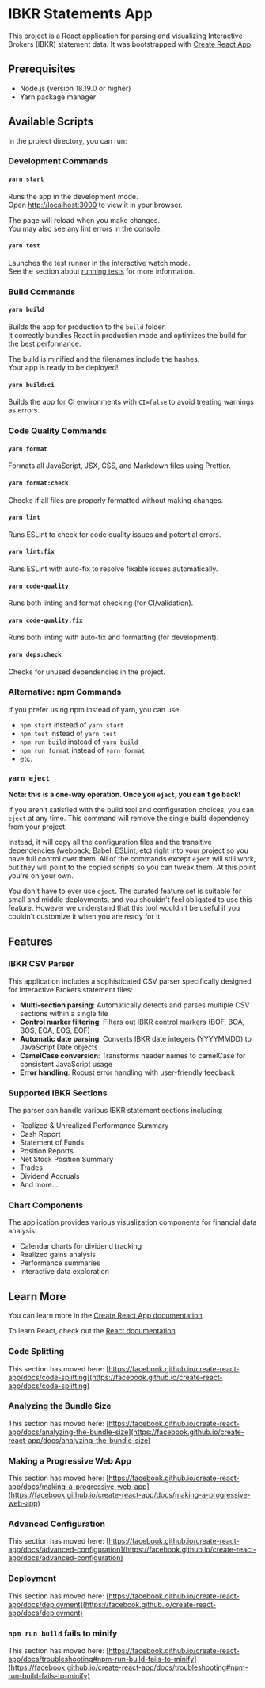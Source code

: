 # IBKR Statements App

This project is a React application for parsing and visualizing Interactive Brokers (IBKR) statement data. It was bootstrapped with [Create React App](https://github.com/facebook/create-react-app).

## Prerequisites

- Node.js (version 18.19.0 or higher)
- Yarn package manager

## Available Scripts

In the project directory, you can run:

### Development Commands

#### `yarn start`

Runs the app in the development mode.\
Open [http://localhost:3000](http://localhost:3000) to view it in your browser.

The page will reload when you make changes.\
You may also see any lint errors in the console.

#### `yarn test`

Launches the test runner in the interactive watch mode.\
See the section about [running tests](https://facebook.github.io/create-react-app/docs/running-tests) for more information.

### Build Commands

#### `yarn build`

Builds the app for production to the `build` folder.\
It correctly bundles React in production mode and optimizes the build for the best performance.

The build is minified and the filenames include the hashes.\
Your app is ready to be deployed!

#### `yarn build:ci`

Builds the app for CI environments with `CI=false` to avoid treating warnings as errors.

### Code Quality Commands

#### `yarn format`

Formats all JavaScript, JSX, CSS, and Markdown files using Prettier.

#### `yarn format:check`

Checks if all files are properly formatted without making changes.

#### `yarn lint`

Runs ESLint to check for code quality issues and potential errors.

#### `yarn lint:fix`

Runs ESLint with auto-fix to resolve fixable issues automatically.

#### `yarn code-quality`

Runs both linting and format checking (for CI/validation).

#### `yarn code-quality:fix`

Runs both linting with auto-fix and formatting (for development).

#### `yarn deps:check`

Checks for unused dependencies in the project.

### Alternative: npm Commands

If you prefer using npm instead of yarn, you can use:

- `npm start` instead of `yarn start`
- `npm test` instead of `yarn test`
- `npm run build` instead of `yarn build`
- `npm run format` instead of `yarn format`
- etc.

### `yarn eject`

**Note: this is a one-way operation. Once you `eject`, you can't go back!**

If you aren't satisfied with the build tool and configuration choices, you can `eject` at any time. This command will remove the single build dependency from your project.

Instead, it will copy all the configuration files and the transitive dependencies (webpack, Babel, ESLint, etc) right into your project so you have full control over them. All of the commands except `eject` will still work, but they will point to the copied scripts so you can tweak them. At this point you're on your own.

You don't have to ever use `eject`. The curated feature set is suitable for small and middle deployments, and you shouldn't feel obligated to use this feature. However we understand that this tool wouldn't be useful if you couldn't customize it when you are ready for it.

## Features

### IBKR CSV Parser

This application includes a sophisticated CSV parser specifically designed for Interactive Brokers statement files:

- **Multi-section parsing**: Automatically detects and parses multiple CSV sections within a single file
- **Control marker filtering**: Filters out IBKR control markers (BOF, BOA, BOS, EOA, EOS, EOF)
- **Automatic date parsing**: Converts IBKR date integers (YYYYMMDD) to JavaScript Date objects
- **CamelCase conversion**: Transforms header names to camelCase for consistent JavaScript usage
- **Error handling**: Robust error handling with user-friendly feedback

### Supported IBKR Sections

The parser can handle various IBKR statement sections including:

- Realized & Unrealized Performance Summary
- Cash Report
- Statement of Funds
- Position Reports
- Net Stock Position Summary
- Trades
- Dividend Accruals
- And more...

### Chart Components

The application provides various visualization components for financial data analysis:

- Calendar charts for dividend tracking
- Realized gains analysis
- Performance summaries
- Interactive data exploration

## Learn More

You can learn more in the [Create React App documentation](https://facebook.github.io/create-react-app/docs/getting-started).

To learn React, check out the [React documentation](https://reactjs.org/).

### Code Splitting

This section has moved here: [https://facebook.github.io/create-react-app/docs/code-splitting](https://facebook.github.io/create-react-app/docs/code-splitting)

### Analyzing the Bundle Size

This section has moved here: [https://facebook.github.io/create-react-app/docs/analyzing-the-bundle-size](https://facebook.github.io/create-react-app/docs/analyzing-the-bundle-size)

### Making a Progressive Web App

This section has moved here: [https://facebook.github.io/create-react-app/docs/making-a-progressive-web-app](https://facebook.github.io/create-react-app/docs/making-a-progressive-web-app)

### Advanced Configuration

This section has moved here: [https://facebook.github.io/create-react-app/docs/advanced-configuration](https://facebook.github.io/create-react-app/docs/advanced-configuration)

### Deployment

This section has moved here: [https://facebook.github.io/create-react-app/docs/deployment](https://facebook.github.io/create-react-app/docs/deployment)

### `npm run build` fails to minify

This section has moved here: [https://facebook.github.io/create-react-app/docs/troubleshooting#npm-run-build-fails-to-minify](https://facebook.github.io/create-react-app/docs/troubleshooting#npm-run-build-fails-to-minify)
